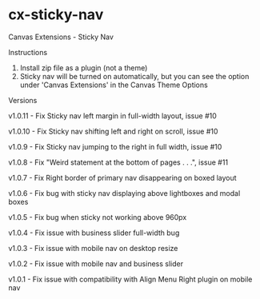 cx-sticky-nav
=============

Canvas Extensions - Sticky Nav

Instructions

1. Install zip file as a plugin (not a theme)
2. Sticky nav will be turned on automatically, but you can see the option under 'Canvas Extensions' in the Canvas Theme Options 


Versions

v1.0.11 - Fix Sticky nav left margin in full-width layout, issue #10 

v1.0.10 - Fix Sticky nav shifting left and right on scroll, issue #10 

v1.0.9 - Fix Sticky nav jumping to the right in full width, issue #10 

v1.0.8 - Fix "Weird statement at the bottom of pages . . .",  issue #11

v1.0.7 - Fix Right border of primary nav disappearing on boxed layout

v1.0.6 - Fix bug with sticky nav displaying above lightboxes and modal boxes

v1.0.5 - Fix bug when sticky not working above 960px

v1.0.4 - Fix issue with business slider full-width bug

v1.0.3 - Fix issue with mobile nav on desktop resize

v1.0.2 - Fix issue with mobile nav and business slider

v1.0.1 - Fix issue with compatibility with Align Menu Right plugin on mobile nav
